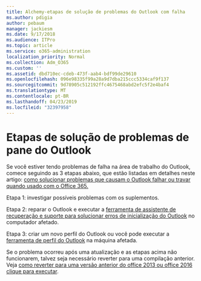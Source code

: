```yaml
---
title: Alchemy-etapas de solução de problemas do Outlook com falha
ms.author: pdigia
author: pebaum
manager: jackiesm
ms.date: 9/17/2018
ms.audience: ITPro
ms.topic: article
ms.service: o365-administration
localization_priority: Normal
ms.collection: Adm_O365
ms.custom: ''
ms.assetid: dbd710ec-cdeb-473f-aab4-bdf99de29610
ms.openlocfilehash: 096e98335f99a28a9d7dba215ccc5334caf9f137
ms.sourcegitcommit: 9d78905c512192ffc4675468abd2efc5f2e4baf4
ms.translationtype: MT
ms.contentlocale: pt-BR
ms.lasthandoff: 04/23/2019
ms.locfileid: "32397958"
---
```

# <a name="outlook-crash-troubleshooting-steps"></a>Etapas de solução de problemas de pane do Outlook

Se você estiver tendo problemas de falha na área de trabalho do Outlook, comece seguindo as 3 etapas abaixo, que estão listadas em detalhes neste artigo: [como solucionar problemas que causam o Outlook falhar ou travar quando usado com o Office 365.](https://support.microsoft.com/help/2413813/how-to-troubleshoot-issues-that-cause-outlook-to-crash-or-hang-when-us)
  
Etapa 1: investigar possíveis problemas com os suplementos.
  
Etapa 2: reparar o Outlook e executar a [ferramenta de assistente de recuperação e suporte para solucionar erros de inicialização do Outlook](https://aka.ms/SaRA-OutlookWontStart) no computador afetado. 
  
Etapa 3: criar um novo perfil do Outlook ou você pode executar a [ferramenta de perfil do Outlook](https://aka.ms/SaRA-OutlookSetupProfile) na máquina afetada. 
  
Se o problema ocorreu após uma atualização e as etapas acima não funcionarem, talvez seja necessário reverter para uma compilação anterior. Veja [como reverter para uma versão anterior do office 2013 ou office 2016 clique para executar](https://support.microsoft.com/help/2770432).
  

